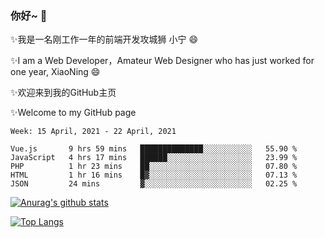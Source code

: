 ### 你好~  👋

✨我是一名刚工作一年的前端开发攻城狮 小宁 😄

✨I am a Web Developer，Amateur Web Designer who has just worked for one year, XiaoNing 😄

✨欢迎来到我的GitHub主页

✨Welcome to my GitHub page
<!--
**7148505/7148505** is a ✨ _special_ ✨ repository because its `README.md` (this file) appears on your GitHub profile.

Here are some ideas to get you started:

- 🔭 I’m currently working on ...
- 🌱 I’m currently learning ...
- 👯 I’m looking to collaborate on ...
- 🤔 I’m looking for help with ...
- 💬 Ask me about ...
- 📫 How to reach me: ...
- 😄 Pronouns: ...
- ⚡ Fun fact: ...
-->

<!--START_SECTION:waka-->
```text
Week: 15 April, 2021 - 22 April, 2021

Vue.js       9 hrs 59 mins   ██████████████░░░░░░░░░░░   55.90 % 
JavaScript   4 hrs 17 mins   ██████░░░░░░░░░░░░░░░░░░░   23.99 % 
PHP          1 hr 23 mins    ██░░░░░░░░░░░░░░░░░░░░░░░   07.80 % 
HTML         1 hr 16 mins    █▓░░░░░░░░░░░░░░░░░░░░░░░   07.13 % 
JSON         24 mins         ▓░░░░░░░░░░░░░░░░░░░░░░░░   02.25 % 
```
<!--END_SECTION:waka-->

[![Anurag's github stats](https://github-readme-stats.vercel.app/api?username=littleCareless)](https://github.com/anuraghazra/github-readme-stats)

[![Top Langs](https://github-readme-stats.vercel.app/api/top-langs/?username=littleCareless&layout=compact)](https://github.com/anuraghazra/github-readme-stats)
